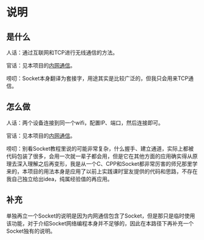 # 说明

## 是什么

人话：通过互联网和TCP进行无线通信的方法。

官话：见本项目的[内网通信](../../../demo/关于内网通信/Readme.md)。

唠叨：Socket本身翻译为套接字，用途其实是比较广泛的，但我只会用来TCP通信。

## 怎么做

人话：两个设备连接到同一个wifi，配置IP、端口，然后连接即可。

官话：见本项目的[内网通信](../../../demo/关于内网通信/Readme.md)。

唠叨：别看Socket教程里说的可能非常复杂，什么握手、建立通道，实际上都被代码包装了很多，会用一次就一辈子都会用，但是它在其他方面的应用确实得从原理去深入理解之后再变形，我是从一个C、CPP和Socket都非常厉害的师兄那里学来的，本项目的用法本身是应用了以前上实践课时室友提供的代码和思路，不存在我自己独立给出idea，纯属经验值的再应用。

## 补充

单独再立一个Socket的说明是因为内网通信包含了Socket，但是那只是临时使用该功能，对于介绍Socket网络编程本身并不足够的，因此在本路径下再补充一个Socket独有的说明。